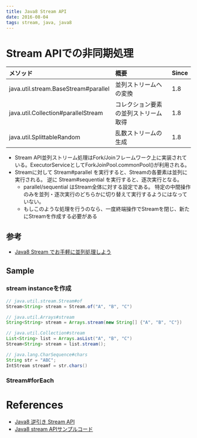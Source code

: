 ```yaml
---
title: Java8 Stream API
date: 2016-08-04
tags: stream, java, java8
---
```



# Stream APIでの非同期処理



| メソッド                             | 概要                                 | Since |
|:-------------------------------------|:-------------------------------------|:------|
| java.util.stream.BaseStream#parallel | 並列ストリームへの変換               | 1.8   |
| java.util.Collection#parallelStream  | コレクション要素の並列ストリーム取得 | 1.8   |
| java.util.SplittableRandom           | 乱数ストリームの生成                 | 1.8   |

+ Stream API並列ストリーム処理はFork/Joinフレームワーク上に実装されている。ExecutorServiceとしてForkJoinPool.commonPool()が利用される。
+ Streamに対して Stream#parallel を実行すると、Streamの各要素は並列に実行される。 逆に Stream#sequential を実行すると、逐次実行となる。
  + parallel/sequential はStream全体に対する設定である。 特定の中間操作のみを並列・逐次実行のどちらかに切り替えて実行するようにはなっていない。
  + もしこのような処理を行うのなら、一度終端操作でStreamを閉じ、新たにStreamを作成する必要がある

## 参考

+ [Java8 Stream でお手軽に並列処理しよう](http://www.techscore.com/blog/2016/01/04/java8-stream-%E3%81%A7%E3%81%8A%E6%89%8B%E8%BB%BD%E3%81%AB%E4%B8%A6%E5%88%97%E5%87%A6%E7%90%86%E3%81%97%E3%82%88%E3%81%86/)


## Sample

### stream instanceを作成

```java
// java.util.stream.Stream#of
Stream<String> stream = Stream.of("A", "B", "C")

// java.util.Arrays#stream
String<String> stream = Arrays.stream(new String[] {"A", "B", "C"})

// java.util.Collection#stream
List<String> list = Arrays.asList("A", "B", "C")
Stream<String> stream = list.stream();

// java.lang.CharSequence#chars
String str = "ABC";
IntStream streamf = str.chars()
```

### Stream#forEach



# References

+ [Java8 逆引き Stream API](http://qiita.com/nesheep5/items/da42df92397285d4ad0f)
+ [Java8 stream APIサンプルコード](http://qiita.com/rubytomato@github/items/93011c75ee4af6b59452)
